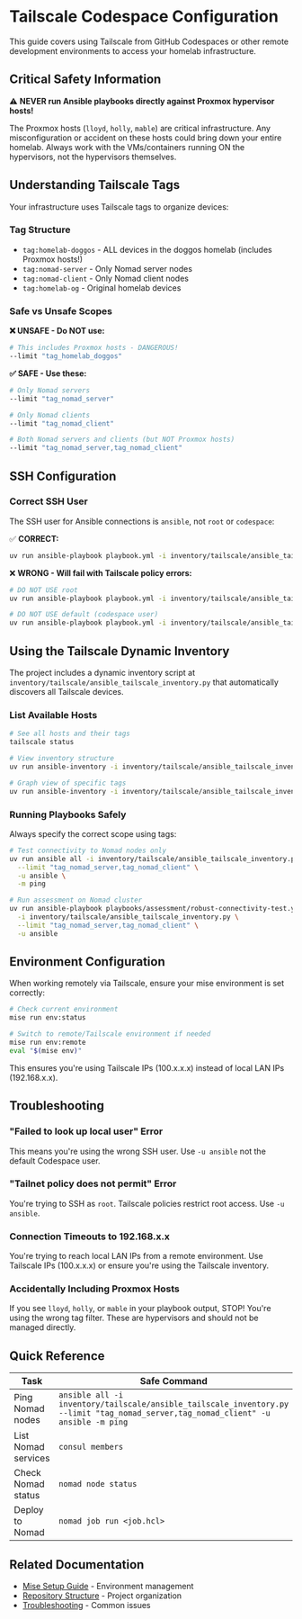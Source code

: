 # Tailscale Codespace Configuration

This guide covers using Tailscale from GitHub Codespaces or other remote development environments to access your homelab infrastructure.

## Critical Safety Information

⚠️ **NEVER run Ansible playbooks directly against Proxmox hypervisor hosts!**

The Proxmox hosts (`lloyd`, `holly`, `mable`) are critical infrastructure. Any misconfiguration or accident on these hosts could bring down your entire homelab. Always work with the VMs/containers running ON the hypervisors, not the hypervisors themselves.

## Understanding Tailscale Tags

Your infrastructure uses Tailscale tags to organize devices:

### Tag Structure

- `tag:homelab-doggos` - ALL devices in the doggos homelab (includes Proxmox hosts!)
- `tag:nomad-server` - Only Nomad server nodes
- `tag:nomad-client` - Only Nomad client nodes
- `tag:homelab-og` - Original homelab devices

### Safe vs Unsafe Scopes

**❌ UNSAFE - Do NOT use:**

```bash
# This includes Proxmox hosts - DANGEROUS!
--limit "tag_homelab_doggos"
```

**✅ SAFE - Use these:**

```bash
# Only Nomad servers
--limit "tag_nomad_server"

# Only Nomad clients
--limit "tag_nomad_client"

# Both Nomad servers and clients (but NOT Proxmox hosts)
--limit "tag_nomad_server,tag_nomad_client"
```

## SSH Configuration

### Correct SSH User

The SSH user for Ansible connections is `ansible`, not `root` or `codespace`:

✅ **CORRECT:**

```bash
uv run ansible-playbook playbook.yml -i inventory/tailscale/ansible_tailscale_inventory.py -u ansible
```

❌ **WRONG - Will fail with Tailscale policy errors:**

```bash
# DO NOT USE root
uv run ansible-playbook playbook.yml -i inventory/tailscale/ansible_tailscale_inventory.py -u root

# DO NOT USE default (codespace user)
uv run ansible-playbook playbook.yml -i inventory/tailscale/ansible_tailscale_inventory.py
```

## Using the Tailscale Dynamic Inventory

The project includes a dynamic inventory script at `inventory/tailscale/ansible_tailscale_inventory.py` that automatically discovers all Tailscale devices.

### List Available Hosts

```bash
# See all hosts and their tags
tailscale status

# View inventory structure
uv run ansible-inventory -i inventory/tailscale/ansible_tailscale_inventory.py --list

# Graph view of specific tags
uv run ansible-inventory -i inventory/tailscale/ansible_tailscale_inventory.py --graph tag_nomad_server
```

### Running Playbooks Safely

Always specify the correct scope using tags:

```bash
# Test connectivity to Nomad nodes only
uv run ansible all -i inventory/tailscale/ansible_tailscale_inventory.py \
  --limit "tag_nomad_server,tag_nomad_client" \
  -u ansible \
  -m ping

# Run assessment on Nomad cluster
uv run ansible-playbook playbooks/assessment/robust-connectivity-test.yml \
  -i inventory/tailscale/ansible_tailscale_inventory.py \
  --limit "tag_nomad_server,tag_nomad_client" \
  -u ansible
```

## Environment Configuration

When working remotely via Tailscale, ensure your mise environment is set correctly:

```bash
# Check current environment
mise run env:status

# Switch to remote/Tailscale environment if needed
mise run env:remote
eval "$(mise env)"
```

This ensures you're using Tailscale IPs (100.x.x.x) instead of local LAN IPs (192.168.x.x).

## Troubleshooting

### "Failed to look up local user" Error

This means you're using the wrong SSH user. Use `-u ansible` not the default Codespace user.

### "Tailnet policy does not permit" Error

You're trying to SSH as `root`. Tailscale policies restrict root access. Use `-u ansible`.

### Connection Timeouts to 192.168.x.x

You're trying to reach local LAN IPs from a remote environment. Use Tailscale IPs (100.x.x.x) or ensure you're using the Tailscale inventory.

### Accidentally Including Proxmox Hosts

If you see `lloyd`, `holly`, or `mable` in your playbook output, STOP! You're using the wrong tag filter. These are hypervisors and should not be managed directly.

## Quick Reference

| Task | Safe Command |
|------|-------------|
| Ping Nomad nodes | `ansible all -i inventory/tailscale/ansible_tailscale_inventory.py --limit "tag_nomad_server,tag_nomad_client" -u ansible -m ping` |
| List Nomad services | `consul members` |
| Check Nomad status | `nomad node status` |
| Deploy to Nomad | `nomad job run <job.hcl>` |

## Related Documentation

- [Mise Setup Guide](./mise-setup-guide.md) - Environment management
- [Repository Structure](./repository-structure.md) - Project organization
- [Troubleshooting](./troubleshooting.md) - Common issues
